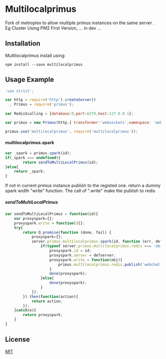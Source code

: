 # Multilocalprimus
Fork of metroplex to allow multiple primus instances on the same server . Eg Cluster Using PM2
First Version, ... in dev ...

## Installation

Multilocalprimus install using:

```
npm install --save multilocalprimus
```

## Usage Example
```js
'use strict';

var http = require('http').createServer()
  , Primus = require('primus');
  
var RedisScalling = {database:0,port:6379,host:127.0.0.1};

var primus = new Primus(http,{ transformer:'websockets',namespace: 'webchat:multilocalprimus',redis: RedisScalling, pid:process.pid });

primus.use('multilocalprimus', require('multilocalprimus'));
```

#### multilocalprimus.spark

```js
var _spark = primus.spark(id);
if(_spark === undefined){
		return sendToMultiLocalPrimus(id);
}else{
	return _spark; 
}
```

If not in current primus instance publish to the registed one.
return a dummy spark width "write" function. The call of ".write" make the publish to redis
##### sendToMultiLocalPrimus

```js
var sendToMultiLocalPrimus = function(id){
    var proxyspark={};
    proxyspark.write = function(){};
    try{ 
        return Q.promise(function (done, fail) {
            proxyspark={};
            server.primus.multilocalprimus.spark(id, function (err, defserver) {
                if(typeof server.primus.multilocalprimus.redis === 'object' && typeof server.primus.multilocalprimus.redis.publish === 'function'){
                    proxyspark.id = id;
                    proxyspark.server = defserver;
                    proxyspark.write = function(obj){
                        primus.multilocalprimus.redis.publish('webchat:multilocalprimus:'+defserver+'sub',JSON.stringify({obj:obj,id:id,server:defserver}));
                    }
                    done(proxyspark);
                }else{
                    done(proxyspark);
                }
            });
        }).then(function(action){
            return action;
        });
    }catch(e){
        return proxyspark;
    }
}
```

## License

[MIT](LICENSE)
